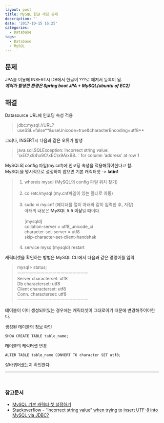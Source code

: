 ```yaml
---
layout: post
title: MySQL 한글 깨짐 문제
description: ''
date: '2017-10-15 16:25'
categories:
  - Database
tags:
  - Database
  - MySQL
---
```


## 문제
JPA를 이용해 INSERT시 DB에서 한글이 ???로 깨져서 등록이 됨. <br/>
___에러가 발생한 환경은 Spring boot JPA + MySQL(ubuntu of EC2)___


## 해결
Datasource URL에 인코딩 속성 적용
> jdbc:mysql://URL?useSSL=false**&useUnicode=true&characterEncoding=utf8**


그러나, INSERT시 다음과 같은 오류가 발생
>  java.sql.SQLException: Incorrect string value: '\xEC\x84\x9C\xEC\x9A\xB8...' for column 'address' at row 1

MySQL의 config 파일(my.cnf)에 인코딩 속성을 적용해줘야한다고 함. <br/>
MySQL을 명시적으로 설정하지 않으면 기본 캐릭터셋 -> **latin1** <br/>


> 1. whereis mysql (MySQL의 config 파일 위치 찾기) <br/><br/>
> 2. cd /etc/mysql (my.cnf파일이 있는 폴더로 이동) <br/><br/>
> 3. sudo vi my.cnf (에디터를 열어 아래와 같이 입력한 후, 저장) <br/>
  아래의 내용은 **MySQL 5.5 이상**일 때이다. <br/><br/>
>[mysqld] <br/>
>collation-server = utf8_unicode_ci <br/>
>character-set-server = utf8 <br/>
>skip-character-set-client-handshak <br/><br/>
> 4. service mysql(mysqld) restart

캐릭터셋을 확인하는 방법은 MySQL CLI에서 다음과 같은 명령어를 입력. <br/>

> mysql> status; <br/>
> ㅡㅡㅡㅡㅡㅡㅡㅡㅡㅡㅡㅡㅡㅡㅡㅡㅡㅡ <br/>
> Server characterset:	utf8 <br/>
> Db     characterset:	utf8 <br/>
> Client characterset:	utf8 <br/>
> Conn.  characterset:	utf8 <br/>
> ㅡㅡㅡㅡㅡㅡㅡㅡㅡㅡㅡㅡㅡㅡㅡㅡㅡㅡ <br/>

테이블이 이미 생성되어있는 경우에는 캐릭터셋이 그대로이기 때문에 변경해주어야한다. <br/>

생성된 테이블의 정보 확인

``` mysql
SHOW CREATE TABLE table_name;
```
테이블의 캐릭터셋 변경
``` mysql
ALTER TABLE table_name CONVERT TO character SET utf8;
```
잘바뀌어졌는지 확인한다. <br/>


--------------------------------
<br/>

### 참고문서
* [MySQL 기본 캐릭터 셋 설정하기](https://www.lesstif.com/pages/viewpage.action?pageId=20775198)
* [Stackoverflow - “Incorrect string value” when trying to insert UTF-8 into MySQL via JDBC?](https://stackoverflow.com/questions/10957238/incorrect-string-value-when-trying-to-insert-utf-8-into-mysql-via-jdbc)
